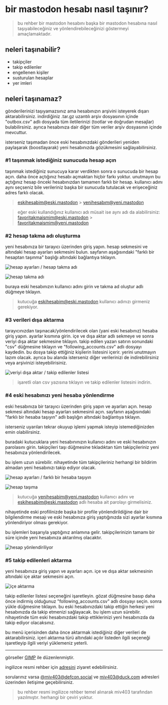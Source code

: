 # bir mastodon hesabı nasıl taşınır?

> bu rehber bir mastodon hesabını başka bir mastodon hesabına nasıl taşıyabileceğiniz ve yönlendirebileceğinizi göstermeyi amaçlamaktadır.

## neleri taşınabilir?

- takipçiler
- takip edilenler
- engellenen kişiler
- susturulan hesaplar
- yer imleri

## neleri taşınamaz?

gönderilerinizi taşıyamazsınız ama hesabınızın arşivini isteyerek dışarı aktarabilirsiniz. indirdiğiniz .tar.gz uzantılı arşiv dosyasının içinde "outbox.csv" adlı dosyada tüm iletilerinizi (tootlar ve doğrudan mesajlar) bulabilirsiniz. ayrıca hesabınıza dair diğer tüm veriler arşiv dosyasının içinde mevcuttur.

isterseniz taşımadan önce eski hesabınızdaki gönderileri yeniden paylaşarak (boostlayarak) yeni hesabınızda gözükmesini sağlayabilirsiniz.

### #1 taşınmak istediğiniz sunucuda hesap açın

taşınmak istediğiniz sunucuya karar verdikten sonra o sunucuda bir hesap açın. daha önce açtığınız hesabı açmaktan hiçbir farkı yoktur. unutmayın bu açtığınız hesap önceki hesabınızdan tamamen farklı bir hesap. kullanıcı adını aynı seçseniz bile verileriniz başka bir sunucuda tutulacak ve erişeceğiniz adres farklı olacak.

> eskihesabim@eski.mastodon > yenihesabım@yeni.mastodon

> eğer eski kullandığınız kullanıcı adı müsait ise aynı adı da alabilirsiniz:
> favoritakmaismim@eski.mastodon > favoritakmaismim@yeni.mastodon

### #2 hesap takma adı oluşturma

yeni hesabınıza bir tarayıcı üzerinden giriş yapın. hesap sekmesini ve altındaki hesap ayarları sekmesini bulun. sayfanın aşağısındaki "farklı bir hesaptan taşınma" başlığı altındaki bağlantıya tıklayın.

![hesap ayarları / hesap takma adı](./img-src/hesap-ayarlari-farkli-bir-hesaptan-tasima-800x600.png)

![hesap takma adı](./img-src/hesap-takma-adlari-800x600.png)

buraya eski hesabınızın kullanıcı adını girin ve takma ad oluştur adlı düğmeye tıklayın.

> kutucuğa eskihesabim@eski.mastodon kullanıcı adınızı girmeniz gerekiyor.

### #3 verileri dışa aktarma

tarayıcınızdan taşınacak/yönlendirilecek olan (yani eski hesabınız) hesaba giriş yapın. ayarlar kısmına girin. içe ve dışa aktar adlı sekmeye ve sonra veriyi dışa aktar sekmesine tıklayın. takip edilen yazan satırın sonundaki "csv" düğmesine tıklayın ve "following_accounts.csv" adlı dosyayı kaydedin. bu dosya takip ettiğiniz kişilerin listesini içerir. yerini unutmayın lazım olacak. ayrıca bu alanda isterseniz diğer verilerinizi de indirebilirsiniz veya arşivinizi isteyebilirisiniz.

![veriyi dışa aktar / takip edilenler listesi](./img-src/veriyi-disa-aktar-takip-edilen-800x600.png)

> işaretli olan csv yazısına tıklayın ve takip edilenler listesini indirin.


### #4 eski hesabınızı yeni hesaba yönlendirme

eski hesabınıza bir tarayıcı üzerinden giriş yapın ve ayarları açın. hesap sekmesi altındaki hesap ayarları sekmesinii açın. sayfanın aşağısındaki "farklı bir hesaba taşıyın" adlı başlığın altındaki bağlantıya tıklayın.

isterseniz uyarıları tekrar okuyup işlemi yapmak isteyip istemediğinizden emin olabilirsiniz.

buradaki kutucuklara yeni hesabınınızın kullanıcı adını ve eski hesabınızın parolasını girin. takipçileri taşı düğmesine tıkladıktan tüm takipçileriniz yeni hesabınıza yönlendirilecek.

bu işlem uzun sürebilir. nihayetinde tüm takipçileriniz herhangi bir bildirim almadan yeni hesabınızı takip ediyor olacak.

![hesap ayarları / farklı bir hesaba taşıyın](./img-src/hesap-ayarlari-farkli-bir-hesaba-tasiyin-800x600.png)

![hesap taşıma](./img-src/hesap-tasima-800x600.png)

> kutucuğa yenihesabim@yeni.mastodon kullanıcı adını ve eskihesabim@eski.mastodon adlı hesaba ait parolayı girmelisiniz.

nihayetinde eski profilinizde başka bir profile yönlendirildiğine dair bir bilgilendirme mesajı ve eski hesabınıza giriş yaptığınızda sizi ayarlar kısmına yönlendiriyor olması gerekiyor.

bu işlemleri başarıyla yaptığınız anlamına gelir. takipçilerinizin tamamı bir süre içinde yeni hesabınıza aktarılmış olacaktır. 

![hesap yönlendiriliyor](./img-src/hesap-yonlendiriliyor-800x600.png)

### #5 takip edilenleri aktarma

yeni hesabınıza giriş yapın ve ayarları açın. içe ve dışa aktar sekmesinin altındaki içe aktar sekmesini açın.

![içe aktarma](./img-src/veriyi-ice-aktar-takip-edilen-800x600.png)

takip edilenler listesi seçeneğini işaretleyin. gözat düğmesine basıp daha önce indirmiş olduğunuz "following_accounts.csv" adlı dosyayı seçin. sonra yükle düğmesine tıklayın. bu eski hesabınızdaki takip ettiğin herkesi yeni hesabınızda da takip etmenizi sağlayacak. bu işlem uzun sürebilir. nihayetinde tüm eski hesabınızdaki takip ettiklerinizi yeni hesabınızda da takip ediyor olacaksınız.

bu menü içerisinden daha önce aktarmak istediğiniz diğer verileri de aktarabilirsiniz. içeri aktarma türü altındaki açılır listeden ilgili seçeneği işaretleyip ilgili veriyi yüklemeniz yeterli.

***

görseller [GIMP](https://www.gimp.org) ile düzenlenmiştir.

ingilizce resmi rehber için [adresini](https://docs.joinmastodon.org/user/moving/) ziyaret edebilirsiniz.

sorularınız varsa [@miv403@defcon.social](https://defcon.social/@miv403) ve [miv403@duck.com](mailto:miv403@duck.com) adresleri üzerinden iletişime geçebilirsiniz.

> bu rehber resmi ingilizce rehber temel alınarak miv403 tarafından yazılmıştır. herhangi bir çeviri yoktur.
